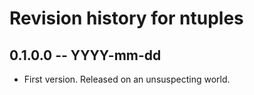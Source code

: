 # Revision history for ntuples

## 0.1.0.0  -- YYYY-mm-dd

* First version. Released on an unsuspecting world.

